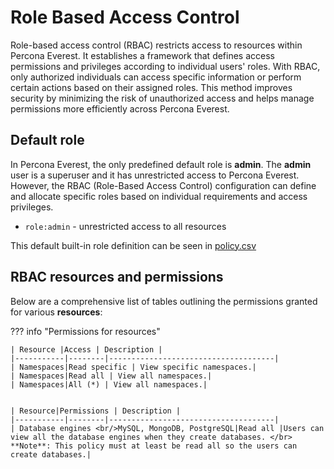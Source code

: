 # Role Based Access Control

Role-based access control (RBAC) restricts access to resources within Percona Everest. It establishes a framework that defines access permissions and privileges according to individual users' roles. With RBAC, only authorized individuals can access specific information or perform certain actions based on their assigned roles. This method improves security by minimizing the risk of unauthorized access and helps manage permissions more efficiently across Percona Everest.


## Default role

In Percona Everest, the only predefined default role is **admin**. The **admin** user is a superuser and it has unrestricted access to Percona Everest. However, the RBAC (Role-Based Access Control) configuration can define and allocate specific roles based on individual requirements and access privileges.

- `role:admin` - unrestricted access to all resources

This default built-in role definition can be seen in [policy.csv]()


## RBAC resources and permissions


Below are a comprehensive list of tables outlining the permissions granted for various **resources**:

??? info "Permissions for resources"
 
    | Resource |Access | Description |
    |-----------|--------|-------------------------------------|
    | Namespaces|Read specific | View specific namespaces.|
    | Namespaces|Read all | View all namespaces.|
    | Namespaces|All (*) | View all namespaces.|


    | Resource|Permissions | Description |
    |-----------|--------|-------------------------------------|
    | Database engines <br/>MySQL, MongoDB, PostgreSQL|Read all |Users can view all the database engines when they create databases. </br> **Note**: This policy must at least be read all so the users can create databases.|





